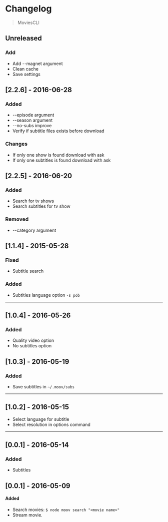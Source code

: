# Changelog

> MoviesCLI

## Unreleased

### Add
- Add --magnet argument
- Clean cache
- Save settings

## [2.2.6] - 2016-06-28

### Added
- --episode argument
- --season argument
- --no-subs improve
- Verify if subtitle files exists before download

### Changes
- If only one show is found download with ask
- If only one subtitles is found download with ask

## [2.2.5] - 2016-06-20

### Added
- Search for tv shows
- Search subtitles for tv show

### Removed
- --category argument

## [1.1.4] - 2015-05-28

### Fixed
- Subtitle search

### Added
- Subtitles language option `-s pob`

---

## [1.0.4] - 2016-05-26

### Added
- Quality video option
- No subtitles option

## [1.0.3] - 2016-05-19

### Added
- Save subtitles in `~/.moov/subs`

---

## [1.0.2] - 2016-05-15
- Select language for subtitle
- Select resolution in options command

---

## [0.0.1] - 2016-05-14

### Added
- Subtitles

## [0.0.1] - 2016-05-09

#### Added
- Search movies: `$ node moov search "<movie name>"`
- Stream movie.
